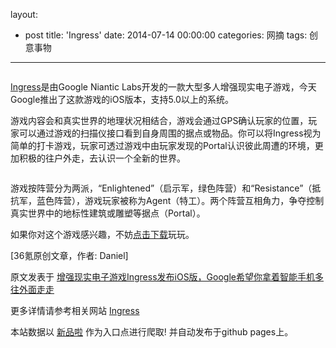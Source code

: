 layout: 
  - post 
title: 'Ingress' 
date: 2014-07-14 00:00:00 
categories: 网摘 
tags: 创意事物 
---

<p><img src="http://a.36krcnd.com/photo/2014/4b62c2be23fb5b84db99bd2314635f16.jpg" alt=""/></p>

<p><a target="_blank" data-no-turbolink="true" href="http://www.36kr.com/p/171478.html">Ingress</a>是由Google Niantic Labs开发的一款大型多人增强现实电子游戏，今天Google推出了这款游戏的iOS版本，支持5.0以上的系统。</p>

<p>游戏内容会和真实世界的地理状况相结合，游戏会通过GPS确认玩家的位置，玩家可以通过游戏的扫描仪接口看到自身周围的据点或物品。你可以将Ingress视为简单的打卡游戏，玩家可透过游戏中由玩家发现的Portal认识彼此周遭的环境，更加积极的往户外走，去认识一个全新的世界。</p>

<p><img src="http://a.36krcnd.com/photo/2014/0fa4b93c891ea6544fd8d8956f955d6b.jpg" alt=""/></p>

<p>游戏按阵营分为两派，“Enlightened”（启示军，绿色阵营）和“Resistance”（抵抗军，蓝色阵营），游戏玩家被称为Agent（特工）。两个阵营互相角力，争夺控制真实世界中的地标性建筑或雕塑等据点（Portal）。</p>

<p>如果你对这个游戏感兴趣，不妨<a target="_blank" data-no-turbolink="true" href="https://itunes.apple.com/ca/app/ingress/id576505181">点击下载</a>玩玩。</p>
					<p>[<span>36氪</span>原创文章，作者: Daniel]</p>
					<p></p>  



原文发表于 [增强现实电子游戏Ingress发布iOS版，Google希望你拿着智能手机多往外面走走](http://www.36kr.com/p/213700.html)  

更多详情请参考相关网站 [Ingress](https://itunes.apple.com/ca/app/ingress/id576505181)  

本站数据以 [新品啦](http://xinpinla.com/) 作为入口点进行爬取! 并自动发布于github pages上。  
